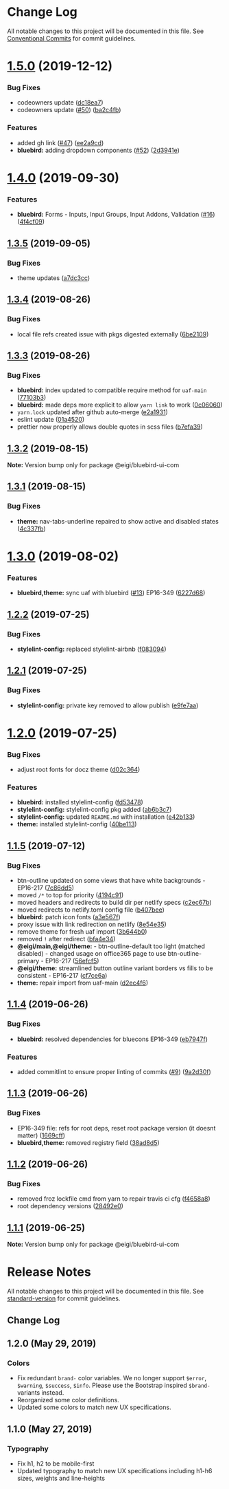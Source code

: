 # Change Log

All notable changes to this project will be documented in this file.
See [Conventional Commits](https://conventionalcommits.org) for commit guidelines.

# [1.5.0](https://github.com/enduranceinternational/bluebird/compare/v1.4.0...v1.5.0) (2019-12-12)


### Bug Fixes

* codeowners update ([dc18ea7](https://github.com/enduranceinternational/bluebird/commit/dc18ea7))
* codeowners update ([#50](https://github.com/enduranceinternational/bluebird/issues/50)) ([ba2c4fb](https://github.com/enduranceinternational/bluebird/commit/ba2c4fb))


### Features

* added gh link ([#47](https://github.com/enduranceinternational/bluebird/issues/47)) ([ee2a9cd](https://github.com/enduranceinternational/bluebird/commit/ee2a9cd))
* **bluebird:** adding dropdown components ([#52](https://github.com/enduranceinternational/bluebird/issues/52)) ([2d3941e](https://github.com/enduranceinternational/bluebird/commit/2d3941e))





# [1.4.0](https://github.com/enduranceinternational/bluebird/compare/v1.3.5...v1.4.0) (2019-09-30)


### Features

* **bluebird:** Forms - Inputs, Input Groups, Input Addons, Validation ([#16](https://github.com/enduranceinternational/bluebird/issues/16)) ([4f4cf09](https://github.com/enduranceinternational/bluebird/commit/4f4cf09))





## [1.3.5](https://github.com/enduranceinternational/bluebird/compare/v1.3.4...v1.3.5) (2019-09-05)


### Bug Fixes

* theme updates ([a7dc3cc](https://github.com/enduranceinternational/bluebird/commit/a7dc3cc))





## [1.3.4](https://github.com/enduranceinternational/bluebird/compare/v1.3.3...v1.3.4) (2019-08-26)


### Bug Fixes

* local file refs created issue with pkgs digested externally ([6be2109](https://github.com/enduranceinternational/bluebird/commit/6be2109))





## [1.3.3](https://github.com/enduranceinternational/bluebird/compare/v1.3.2...v1.3.3) (2019-08-26)


### Bug Fixes

* **bluebird:** index updated to compatible require method for `uaf-main` ([77103b3](https://github.com/enduranceinternational/bluebird/commit/77103b3))
* **bluebird:** made deps more explicit to allow `yarn link` to work ([0c06060](https://github.com/enduranceinternational/bluebird/commit/0c06060))
* `yarn.lock` updated after github auto-merge ([e2a1931](https://github.com/enduranceinternational/bluebird/commit/e2a1931))
* eslint update ([01a4520](https://github.com/enduranceinternational/bluebird/commit/01a4520))
* prettier now properly allows double quotes in scss files ([b7efa39](https://github.com/enduranceinternational/bluebird/commit/b7efa39))





## [1.3.2](https://github.com/enduranceinternational/bluebird/compare/v1.3.1...v1.3.2) (2019-08-15)

**Note:** Version bump only for package @eigi/bluebird-ui-com





## [1.3.1](https://github.com/enduranceinternational/bluebird/compare/v1.3.0...v1.3.1) (2019-08-15)


### Bug Fixes

* **theme:** nav-tabs-underline repaired to show active and disabled states ([4c337fb](https://github.com/enduranceinternational/bluebird/commit/4c337fb))





# [1.3.0](https://github.com/enduranceinternational/bluebird/compare/v1.2.2...v1.3.0) (2019-08-02)


### Features

* **bluebird,theme:** sync uaf with bluebird ([#13](https://github.com/enduranceinternational/bluebird/issues/13)) EP16-349 ([6227d68](https://github.com/enduranceinternational/bluebird/commit/6227d68))





## [1.2.2](https://github.com/enduranceinternational/bluebird/compare/v1.2.1...v1.2.2) (2019-07-25)


### Bug Fixes

* **stylelint-config:** replaced stylelint-airbnb ([f083094](https://github.com/enduranceinternational/bluebird/commit/f083094))





## [1.2.1](https://github.com/enduranceinternational/bluebird/compare/v1.2.0...v1.2.1) (2019-07-25)


### Bug Fixes

* **stylelint-config:** private key removed to allow publish ([e9fe7aa](https://github.com/enduranceinternational/bluebird/commit/e9fe7aa))





# [1.2.0](https://github.com/enduranceinternational/bluebird/compare/v1.1.5...v1.2.0) (2019-07-25)


### Bug Fixes

* adjust root fonts for docz theme ([d02c364](https://github.com/enduranceinternational/bluebird/commit/d02c364))


### Features

* **bluebird:** installed stylelint-config ([fd53478](https://github.com/enduranceinternational/bluebird/commit/fd53478))
* **stylelint-config:** stylelint-config pkg added ([ab6b3c7](https://github.com/enduranceinternational/bluebird/commit/ab6b3c7))
* **stylelint-config:** updated `README.md` with installation ([e42b133](https://github.com/enduranceinternational/bluebird/commit/e42b133))
* **theme:** installed stylelint-config ([40be113](https://github.com/enduranceinternational/bluebird/commit/40be113))





## [1.1.5](https://github.com/enduranceinternational/bluebird/compare/v1.1.4...v1.1.5) (2019-07-12)


### Bug Fixes

* btn-outline updated on some views that have white backgrounds - EP16-217 ([7c86dd5](https://github.com/enduranceinternational/bluebird/commit/7c86dd5))
* moved `/*` to top for priority ([4194c91](https://github.com/enduranceinternational/bluebird/commit/4194c91))
* moved headers and redirects to build dir per netlify specs ([c2ec67b](https://github.com/enduranceinternational/bluebird/commit/c2ec67b))
* moved redirects to netlify.toml config file ([b407bee](https://github.com/enduranceinternational/bluebird/commit/b407bee))
* **bluebird:** patch icon fonts ([a3e567f](https://github.com/enduranceinternational/bluebird/commit/a3e567f))
* proxy issue with link redirection on netlify ([8e54e35](https://github.com/enduranceinternational/bluebird/commit/8e54e35))
* remove theme for fresh uaf import ([3b644b0](https://github.com/enduranceinternational/bluebird/commit/3b644b0))
* removed `!` after redirect ([bfa4e34](https://github.com/enduranceinternational/bluebird/commit/bfa4e34))
* **@eigi/main,@eigi/theme:** - btn-outline-default too light (matched disabled) - changed usage on office365 page to use btn-outline-primary - EP16-217 ([56efcf5](https://github.com/enduranceinternational/bluebird/commit/56efcf5))
* **@eigi/theme:** streamlined button outline variant borders vs fills to be consistent - EP16-217 ([cf7ce6a](https://github.com/enduranceinternational/bluebird/commit/cf7ce6a))
* **theme:** repair import from uaf-main ([d2ec4f6](https://github.com/enduranceinternational/bluebird/commit/d2ec4f6))





## [1.1.4](https://github.com/enduranceinternational/bluebird/compare/v1.1.3...v1.1.4) (2019-06-26)


### Bug Fixes

* **bluebird:** resolved dependencies for bluecons EP16-349 ([eb7947f](https://github.com/enduranceinternational/bluebird/commit/eb7947f))


### Features

* added commitlint to ensure proper linting of commits ([#9](https://github.com/enduranceinternational/bluebird/issues/9)) ([9a2d30f](https://github.com/enduranceinternational/bluebird/commit/9a2d30f))





## [1.1.3](https://github.com/enduranceinternational/bluebird/compare/v1.1.2...v1.1.3) (2019-06-26)


### Bug Fixes

* EP16-349 file: refs for root deps, reset root package version (it doesnt matter) ([1669cff](https://github.com/enduranceinternational/bluebird/commit/1669cff))
* **bluebird,theme:** removed registry field ([38ad8d5](https://github.com/enduranceinternational/bluebird/commit/38ad8d5))





## [1.1.2](https://github.com/enduranceinternational/bluebird/compare/v1.1.0...v1.1.2) (2019-06-26)


### Bug Fixes

* removed froz lockfile cmd from yarn to repair travis ci cfg ([f4658a8](https://github.com/enduranceinternational/bluebird/commit/f4658a8))
* root dependency versions ([28492e0](https://github.com/enduranceinternational/bluebird/commit/28492e0))





## [1.1.1](https://github.com/enduranceinternational/bluebird/compare/v1.1.0...v1.1.1) (2019-06-25)

**Note:** Version bump only for package @eigi/bluebird-ui-com





# Release Notes

All notable changes to this project will be documented in this file. See [standard-version](https://github.com/conventional-changelog/standard-version) for commit guidelines.

## Change Log

## 1.2.0 (May 29, 2019)

### Colors

- Fix redundant `brand-` color variables. We no longer support `$error`, `$warning`, `$success`, `$info`. Please use the Bootstrap inspired `$brand-` variants instead.
- Reorganized some color definitions.
- Updated some colors to match new UX specifications.

## 1.1.0 (May 27, 2019)

### Typography

- Fix h1, h2 to be mobile-first
- Updated typography to match new UX specifications including h1-h6 sizes, weights and line-heights

